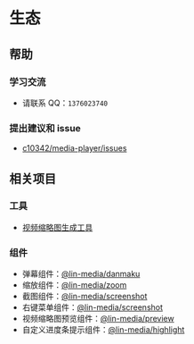 # 生态

## 帮助

### 学习交流

- 请联系 QQ：`1376023740`

### 提出建议和 issue

- [c10342/media-player/issues](https://github.com/c10342/media-player/issues)

## 相关项目

### 工具

- [视频缩略图生成工具](https://github.com/c10342/video-screenshot)

### 组件

- 弹幕组件：[@lin-media/danmaku](https://github.com/c10342/media-player/tree/main/packages/danmaku)
- 缩放组件：[@lin-media/zoom](https://github.com/c10342/media-player/tree/main/packages/zoom)
- 截图组件：[@lin-media/screenshot](https://github.com/c10342/media-player/tree/main/packages/screenshot)
- 右键菜单组件：[@lin-media/screenshot](https://github.com/c10342/media-player/tree/main/packages/contextmenu)
- 视频缩略图预览组件：[@lin-media/preview](https://github.com/c10342/media-player/tree/main/packages/preview)
- 自定义进度条提示组件：[@lin-media/highlight](https://github.com/c10342/media-player/tree/main/packages/highlight)

